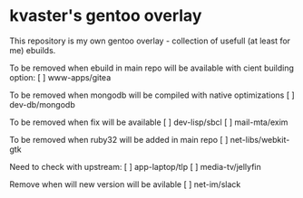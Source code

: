# kvaster's gentoo overlay

This repository is my own gentoo overlay - collection of usefull (at least for me) ebuilds.

To be removed when ebuild in main repo will be available with cient building option:
[ ] www-apps/gitea

To be removed when mongodb will be compiled with native optimizations
[ ] dev-db/mongodb

To be removed when fix will be available
[ ] dev-lisp/sbcl
[ ] mail-mta/exim

To be removed when ruby32 will be added in main repo
[ ] net-libs/webkit-gtk

Need to check with upstream:
[ ] app-laptop/tlp
[ ] media-tv/jellyfin

Remove when will new version will be avilable
[ ] net-im/slack

